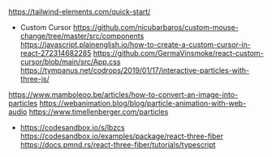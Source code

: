 https://tailwind-elements.com/quick-start/

- Custom Cursor
  https://github.com/nicubarbaros/custom-mouse-change/tree/master/src/components
  https://javascript.plainenglish.io/how-to-create-a-custom-cursor-in-react-272314682285
  https://github.com/GermaVinsmoke/react-custom-cursor/blob/main/src/App.css
  https://tympanus.net/codrops/2019/01/17/interactive-particles-with-three-js/

https://www.mamboleoo.be/articles/how-to-convert-an-image-into-particles
https://webanimation.blog/blog/particle-animation-with-web-audio
https://www.timellenberger.com/particles

<!--Examples  -->

- https://codesandbox.io/s/lbzcs
  https://codesandbox.io/examples/package/react-three-fiber
  https://docs.pmnd.rs/react-three-fiber/tutorials/typescript
